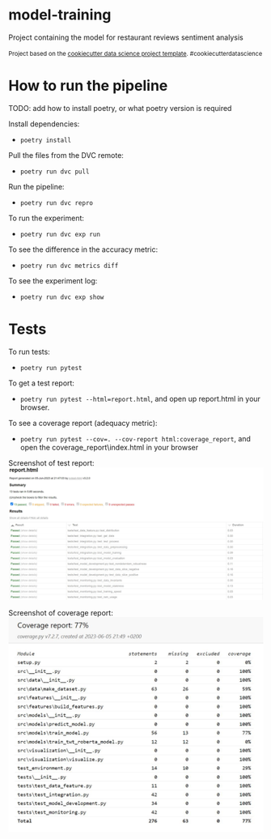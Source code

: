 model-training
==============================

Project containing the model for restaurant reviews sentiment analysis

<p><small>Project based on the <a target="_blank" href="https://drivendata.github.io/cookiecutter-data-science/">cookiecutter data science project template</a>. #cookiecutterdatascience</small></p>

# How to run the pipeline

TODO: add how to install poetry, or what poetry version is required

Install dependencies:
- `poetry install`

Pull the files from the DVC remote:
- `poetry run dvc pull`

Run the pipeline:
- `poetry run dvc repro`

To run the experiment:
- `poetry run dvc exp run`

To see the difference in the accuracy metric:
- `poetry run dvc metrics diff`

To see the experiment log:
- `poetry run dvc exp show`

# Tests

To run tests:
- `poetry run pytest`

To get a test report:
- `poetry run pytest --html=report.html`, and open up report.html in your browser.

To see a coverage report (adequacy metric): 
- `poetry run pytest --cov=. --cov-report html:coverage_report`, and open the coverage_report\index.html in your browser

Screenshot of test report:
![report](docs/report.JPG)

Screenshot of coverage report:
![coverage](docs/coverage.JPG)



